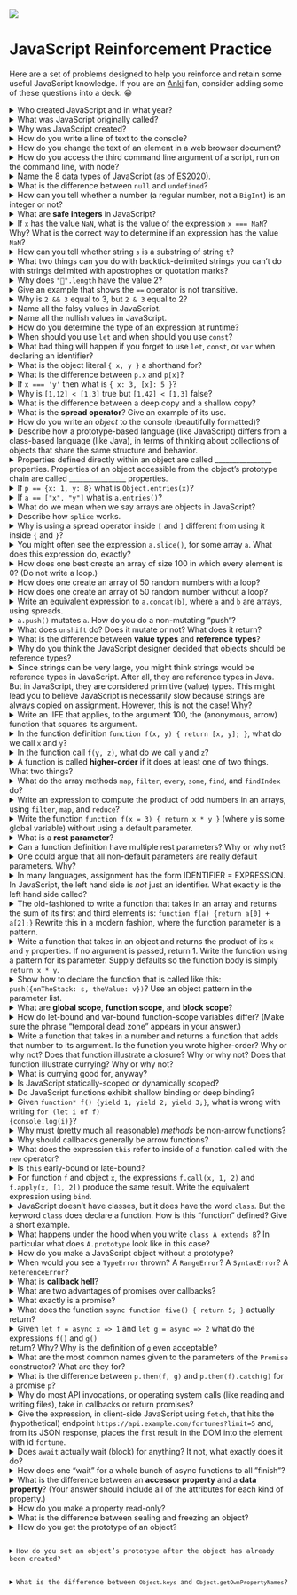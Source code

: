 <img src="https://raw.githubusercontent.com/rtoal/polyglot/master/docs/resources/javascript-logo-64.png">

# JavaScript Reinforcement Practice

Here are a set of problems designed to help you reinforce and retain some useful JavaScript knowledge. If you are an [Anki](https://apps.ankiweb.net/) fan, consider adding some of these questions into a deck. 😀

<details><summary>Who created JavaScript and in what year?</summary>Brendan Eich, 1995</details>

<details><summary>What was JavaScript originally called?</summary>Mocha</details>

<details><summary>Why was JavaScript created?</summary>Because Java, the language that was supposed to “run code in the browser” turned out to be too heavy and too slow</details>

<details><summary>How do you write a line of text to the console?</summary><code>console.log(<i>sometext</i>)</code></details>

<details><summary>How do you change the text of an element in a web browser document?</summary><code><i>element</i>.innerText = <i>sometext</i></code></details>

<details><summary>How do you access the third command line argument of a script, run on the command line, with node?</summary><code>process.argv[2]</code></details>

<details><summary>Name the 8 data types of JavaScript (as of ES2020).</summary>Undefined, Null, Boolean, Number, String, Symbol, BigInt, Object</details>

<details><summary>What is the difference between <code>null</code> and <code>undefined</code>?</summary><code>null</code> indicates the known absence of informationl <code>undefined</code> indicates not knowing a value</details>

<details><summary>How can you tell whether a number (a regular number, not a <code>BigInt</code>) is an integer or not?</summary><code>Number.isInteger(<i>x</i>)</code></details>

<details><summary>What are <b>safe integers</b> in JavaScript?</summary>Numbers in the range where representable values are packed tightly enough together that all integers are representable</details>

<details><summary>If <code>x</code> has the value <code>NaN</code>, what is the value of the expression <code>x === NaN</code>? Why? What is the correct way to determine if an expression has the value <code>NaN</code>?</summary>It’s <code>false</code> because <code>===</code> by definition produces <code>false</code> when one of its operands is <code>NaN</code>. You need to invoke <code>isNaN(x)</code></details>

<details><summary>How can you tell whether string <code>s</code> is a substring of string <code>t</code>?</summary><code>t.includes(s)</code></details>

<details><summary>What two things can you do with backtick-delimited strings you can’t do with strings delimited with apostrophes or quotation marks?</summary>Interpolate and represent multiline strings directly</details>

<details><summary>Why does <code>"🤣".length</code> have the value 2?</summary>The <code>length</code> method counts UTF-16 code units, not characters</details>

<details><summary>Give an example that shows the <code>==</code> operator is not transitive.</summary><code>"0x10" == 16</code>, <code>16 == "16"</code>, <code>"0x10" != "16"</code></details>

<details><summary>Why is <code>2 && 3</code> equal to 3, but <code>2 & 3</code> equal to 2?</summary>The former is a short circuit logical AND: since 2 is truthy it produces 3; the latter is just binary AND, and you can see that <code>0b0010 & 0b0011 === 0b0010</code></details>

<details><summary>Name all the falsy values in JavaScript.</summary><code>undefined</code>, <code>null</code>, <code>false</code>, <code>+0</code>, <code>-0</code>, <code>0n</code>, <code>NaN</code>, <code>""</code></details>

<details><summary>Name all the nullish values in JavaScript.</summary><code>undefined</code>, <code>null</code></details>

<details><summary>How do you determine the type of an expression at runtime?</summary><code>typeof(<i>e</i>)</code> produces the true type, but sometimes, <code><i>e</i>.constructor</code> will give you what you think of a type</details>

<details><summary>When should you use <code>let</code> and when should you use <code>const</code>?</summary>Bind with <code>let</code> if you will be changing the value bound to the indentifier; bind with <code>const</code> when the binding should be permanent</details>

<details><summary>What bad thing will happen if you forget to use <code>let</code>, <code>const</code>, or <code>var</code> when declaring an identifier?</summary>JavaScript creates a new property on the global object, a new global variable (!!), or if a variable already existed with that name, it is assigned to</details>

<details><summary>What is the object literal <code>{ x, y }</code> a shorthand for?</summary><code>{ x: x, y: y}</code></details>

<details><summary>What is the difference between <code>p.x</code> and <code>p[x]</code>?</summary><code>p.x</code> accesses the property of <code>p</code> named <code>"x"</code>; <code>p[x]</code> accesses the property of <code>p</code> whose name is the value stored in the variable <code>x</code></details>

<details><summary>If <code>x === 'y'</code> then what is <code>{ x: 3, [x]: 5 }</code>?</summary><code>{x: 3, y: 5}</code></details>

<details><summary>Why is <code>[1,12] < [1,3]</code> true but <code>[1,42] < [1,3]</code> false?</summary></details>

<details><summary>What is the difference between a deep copy and a shallow copy?</summary></details>

<details><summary>What is the <b>spread operator</b>? Give an example of its use.</summary></details>

<details><summary>How do you write an <i>object</i> to the console (beautifully formatted)?</summary></details>

<details><summary>Describe how a prototype-based language (like JavaScript) differs from a class-based language (like Java), in terms of thinking about collections of objects that share the same structure and behavior.</summary></details>

<details><summary>Properties defined directly within an object are called ________________ properties. Properties of an object accessible from the object’s prototype chain are called ________________ properties.</summary>Own; inherited</details>

<details><summary>If <code>p == {x: 1, y: 8}</code> what is <code>Object.entries(x)</code>?</summary><code>[ [x, 1], [y, 8] ]</code></details>

<details><summary>If <code>a == ["x", "y"]</code> what is <code>a.entries()</code>?</summary>An iterator that produces <code>[0, "x"]</code> and then <code>[1, "y"]</code></details>

<details><summary>What do we mean when we say arrays are objects in JavaScript?</summary>All types other than the seven primitive types in JavaScript are objects, hence arrays are objects</details>

<details><summary>Describe how <code>splice</code> works.</summary>It deletes zero or more elements from a given position in an array and optionally replaces these values with (an arbitrary nunber of) new elements. It returns the deleted elements in a new array</details>

<details><summary>Why is using a spread operator inside <code>[</code> and <code>]</code> different from using it inside <code>{</code> and <code>}</code>?</summary></details>

<details><summary>You might often see the expression <code>a.slice()</code>, for some array <code>a</code>. What does this expression do, exactly?</summary>It makes a shallow copy of <code>a</code></details>

<details><summary>How does one best create an array of size 100 in which every element is 0? (Do not write a loop.)</summary><code>Array(100).fill(0)</code></details>

<details><summary>How does one create an array of 50 random numbers with a loop?</summary><code>const a = []; while (a.length < 50) { a.push(Math.random()) }</code></details>

<details><summary>How does one create an array of 50 random number without a loop?</summary></details>

<details><summary>Write an equivalent expression to <code>a.concat(b)</code>, where <code>a</code> and <code>b</code> are arrays, using spreads.</summary><code>[...a, ...b]</code></details>

<details><summary><code>a.push()</code> mutates <code>a</code>. How do you do a non-mutating “push“?</summary></details>

<details><summary>What does <code>unshift</code> do? Does it mutate or not? What does it return?</summary></details>

<details><summary>What is the difference between <b>value types</b> and <b>reference types</b>?</summary></details>

<details><summary>Why do you think the JavaScript designer decided that objects should be reference types?</summary></details>

<details><summary>Since strings can be very large, you might think strings would be reference types in JavaScript. After all, they are reference types in Java. But in JavaScript, they are considered primitive (value) types. This might lead you to believe JavaScript is necessarily slow because strings are always copied on assignment. However, this is not the case! Why?</summary>You don’t need to copy them because they are immutable! So behind the scenes they are probably implemented as references, but the programmer doesn’t care</details>

<details><summary>Write an IIFE that applies, to the argument 100, the (anonymous, arrow) function that squares its argument.</summary><code>(x => x ** 2)(100)</code></details>

<details><summary>In the function definition <code>function f(x, y) { return [x, y]; }</code>, what do we call <code>x</code> and <code>y</code>?</summary>Parameters</details>

<details><summary>In the function call <code>f(y, z)</code>, what do we call <code>y</code> and <code>z</code>?</summary>Arguments</details>

<details><summary>A function is called <b>higher-order</b> if it does at least one of two things. What two things?</summary>Accept functions as arguments; Return a function</details>

<details><summary>What do the array methods <code>map</code>, <code>filter</code>, <code>every</code>, <code>some</code>, <code>find</code>, and <code>findIndex</code> do?</summary></details>

<details><summary>Write an expression to compute the product of odd numbers in an arrays, using <code>filter</code>, <code>map</code>, and <code>reduce</code>?</summary></details>

<details><summary>Write the function <code>function f(x = 3) { return x * y }</code> (where <code>y</code> is some global variable) without using a default parameter.</summary></details>

<details><summary>What is a <b>rest parameter</b>?</summary>A parameter that rolls up all the excess arguments into a single array. If there are no excess parameters the parameter value will be an empty array</details>

<details><summary>Can a function definition have multiple rest parameters? Why or why not?</summary>No, you wouldn’t know how many excess arguments to give each parameter (unless the language made up a weird rule, but it would be hard to remember and likely not useful in practice)</details>

<details><summary>One could argue that all non-default parameters are really default parameters. Why?</summary>They have a default value of <code>undefined</code>!</details>

<details><summary>In many languages, assignment has the form IDENTIFIER = EXPRESSION. In JavaScript, the left hand side is <em>not</em> just an identifier. What exactly is the left hand side called?</summary>A pattern</details>

<details><summary>The old-fashioned to write a function that takes in an array and returns the sum of its first and third elements is: <code>function f(a) {return a[0] + a[2];}</code> Rewrite this in a modern fashion, where the function parameter is a pattern.</summary></details>

<details><summary>Write a function that takes in an object and returns the product of its <code>x</code> and <code>y</code> properties. If no argument is passed, return 1. Write the function using a pattern for its parameter. Supply defaults so the function body is simply <code>return x * y</code>.</summary>
<pre>
function product({ x = 1, y = 1 }) {
    return x * y
}
</pre></details>

<details><summary>Show how to declare the function that is called like this: <code>push({onTheStack: s, theValue: v})</code>? Use an object pattern in the parameter list.</summary>
<pre>
function push({ onTheStack, theValue })
</pre></details>

<details><summary>What are <b>global scope</b>, <b>function scope</b>, and <b>block scope</b>?</summary></details>

<details><summary>How do let-bound and var-bound function-scope variables differ? (Make sure the phrase “temporal dead zone” appears in your answer.)</summary>Accessing <code>var</code>-bound function scope variables produce <code>undefined</code> in the temporal dead zone; accessing <code>let</code>-bound function scope variables throw a <code>ReferenceError</code></details>

<details><summary>Write a function that takes in a number and returns a function that adds that number to its argument. Is the function you wrote higher-order? Why or why not? Does that function illustrate a closure? Why or why not? Does that function illustrate currying? Why or why not?</summary></details>

<details><summary>What is currying good for, anyway?</summary>Partial application. You can do the computation on the first (few) arguments just once and apply that over and over again in the future</details>

<details><summary>Is JavaScript statically-scoped or dynamically scoped?</summary>Static</details>

<details><summary>Do JavaScript functions exhibit shallow binding or deep binding?</summary>Deep</details>

<details><summary>Given <code>function* f() {yield 1; yield 2; yield 3;}</code>, what is wrong with writing <code>for (let i of f) </summary></details>{console.log(i)}</code>?

<details><summary>Why must (pretty much all reasonable) <em>methods</em> be non-arrow functions?</summary>If it’s a method, it’s more than likely using the <code>this</code> expression which you want to refer to the receiver. An arrow function’s <code>this</code> does not refer to the receiver</details>

<details><summary>Why should callbacks generally be arrow functions?</summary>You don’t want the <code>this</code> expression to refer to the callback function itself</details>

<details><summary>What does the expression <code>this</code> refer to inside of a function called with the <code>new</code> operator?</summary>A newly created object</details>

<details><summary>Is <code>this</code> early-bound or late-bound?</summary>Late bound</details>

<details><summary>For function <code>f</code> and object <code>x</code>, the expressions <code>f.call(x, 1, 2)</code> and <code>f.apply(x, [1, 2])</code> produce the same result. Write the equivalent expression using <code>bind</code>.</summary></details>

<details><summary>JavaScript doesn’t have classes, but it does have the word <code>class</code>. But the keyword <code>class</code> does declare a function. How is this “function” defined? Give a short example.</summary></details>

<details><summary>What happens under the hood when you write <code>class A extends B</code>? In particular what does <code>A.prototype</code> look like in this case?</summary></details>

<details><summary>How do you make a JavaScript object without a prototype?</summary><code>Object.create(null)</code></details>

<details><summary>When would you see a <code>TypeError</code> thrown? A <code>RangeError</code>? A <code>SyntaxError</code>? A <code>ReferenceError</code>?</summary></details>

<details><summary>What is <b>callback hell</b>?</summary>The ugly and complicated nesting that arises from callbacks within callbacks</details>

<details><summary>What are two advantages of promises over callbacks?</summary>One is no callback hell, as promises are elegantly “chained”. Another is error handling is much simpler: a single catch will do!</details>

<details><summary>What exactly is a promise?</summary>An object representing a computation that may finish in the future</details>

<details><summary>What does the function <code>async function five() { return 5; }</code> actually return?</summary>A promise that resolves to 5</details>

<details><summary>Given <code>let f = async x => 1</code> and <code>let g = async => 2</code> what do the expressions <code>f()</code> and <code>g()</code> </summary></details>return? Why? Why is the definition of <code>g</code> even acceptable?

<details><summary>What are the most common names given to the parameters of the <code>Promise</code> constructor? What are they for?</summary></details>

<details><summary>What is the difference between <code>p.then(f, g)</code> and <code>p.then(f).catch(g)</code> for a promise <code>p</code>?</summary></details>

<details><summary>Why do most API invocations, or operating system calls (like reading and writing files), take in callbacks or return promises?</summary>They take an indefinite and possibly long time to complete</details>

<details><summary>Give the expression, in client-side JavaScript using <code>fetch</code>, that hits the (hypothetical) endpoint <code>https://api.example.com/fortunes?limit=5</code> and, from its JSON response, places the first result in the DOM into the element with id <code>fortune</code>.</summary></details>

<details><summary>Does <code>await</code> actually wait (block) for anything? It not, what exactly does it do?</summary></details>

<details><summary>How does one “wait” for a whole bunch of async functions to all ”finish”?</summary></details>

<details><summary>What is the difference between an <b>accessor property</b> and a <b>data property</b>? (Your answer should include all of the attributes for each kind of property.)</summary></details>

<details><summary>How do you make a property read-only?</summary></details>

<details><summary>What is the difference between sealing and freezing an object?</summary></details>

<details><summary>How do you get the prototype of an object?</summary><code>Object.getPrototypeOf(<i>someobject</i>)</details>

<details><summary>How do you set an object’s prototype after the object has already been created?</summary></details>

<details><summary>What is the difference between <code>Object.keys</code> and <code>Object.getOwnPropertyNames</code>?</summary></details>
